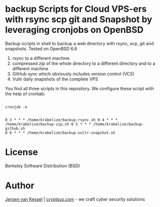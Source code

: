 # backup Scripts for Cloud VPS-ers with rsync scp git and Snapshot by leveraging cronjobs on OpenBSD
Backup scripts in shell to backup a web directory with rsync, scp, git and snapshots. Tested on OpenBSD 6.6

1) rsync to a different machine
2) compressed zip of the whole directory to a different directory and to a different machine
3) GitHub sync which obviously includes version control (VCS)
4) Vultr daily snapshots of the complete VPS 

You find all three scripts in this repository. We configure these script with the help of crontab:

<code>
cronjob -e

0 3 * * * /home/krabelize/backup-rsync.sh
0 4 * * * /home/krabelize/backup-zip.sh
0 5 * * * /home/krabelize/backup-github.sh
0 6 * * * /home/krabelize/backup-vultr-snapshot.sh
</code>
  
# License
Berkeley Software Distribution (BSD)

# Author
[Jeroen van Kessel](https://twitter.com/jeroenvkessel) | [cryptsus.com](https://cryptsus.com) - we craft cyber security solutions
